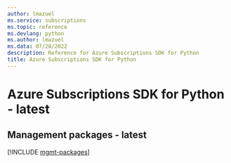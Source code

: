 ```yaml
---
author: lmazuel
ms.service: subscriptions
ms.topic: reference
ms.devlang: python
ms.author: lmazuel
ms.data: 07/28/2022
description: Reference for Azure Subscriptions SDK for Python
title: Azure Subscriptions SDK for Python
---
```

# Azure Subscriptions SDK for Python - latest

## Management packages - latest
[!INCLUDE [mgmt-packages](subscriptions-mgmt-index.md)]